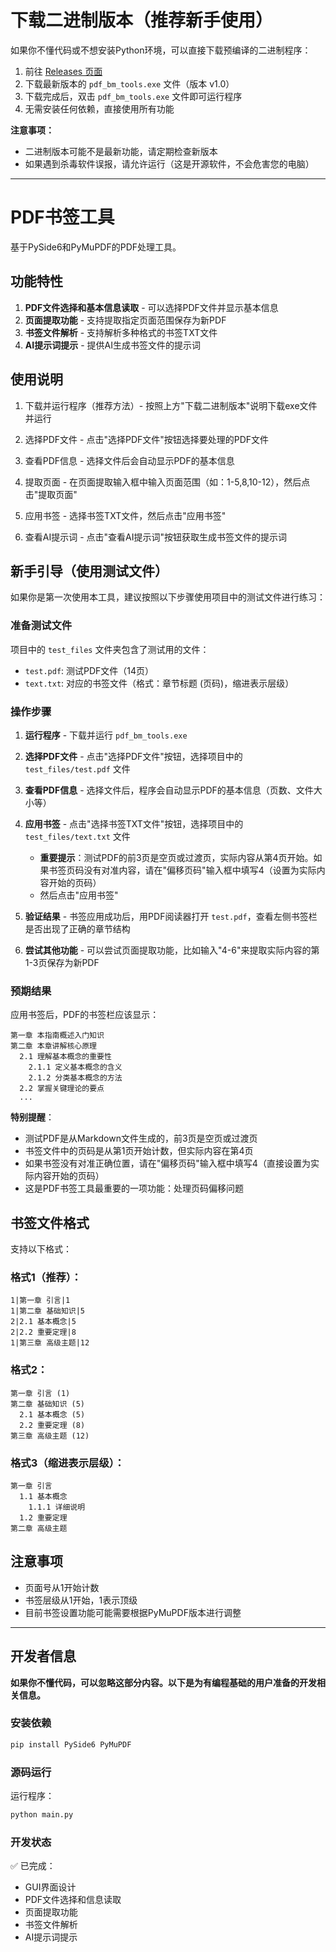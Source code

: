 # 下载二进制版本（推荐新手使用）

如果你不懂代码或不想安装Python环境，可以直接下载预编译的二进制程序：

1. 前往 [Releases 页面](https://github.com/gasdyueer/pdf_bm_tools/releases)
2. 下载最新版本的 `pdf_bm_tools.exe` 文件（版本 v1.0）
3. 下载完成后，双击 `pdf_bm_tools.exe` 文件即可运行程序
4. 无需安装任何依赖，直接使用所有功能

**注意事项：**
- 二进制版本可能不是最新功能，请定期检查新版本
- 如果遇到杀毒软件误报，请允许运行（这是开源软件，不会危害您的电脑）

---

# PDF书签工具

基于PySide6和PyMuPDF的PDF处理工具。

## 功能特性

1. **PDF文件选择和基本信息读取** - 可以选择PDF文件并显示基本信息
2. **页面提取功能** - 支持提取指定页面范围保存为新PDF
3. **书签文件解析** - 支持解析多种格式的书签TXT文件
4. **AI提示词提示** - 提供AI生成书签文件的提示词

## 使用说明

1. 下载并运行程序（推荐方法）- 按照上方"下载二进制版本"说明下载exe文件并运行

2. 选择PDF文件 - 点击"选择PDF文件"按钮选择要处理的PDF文件

3. 查看PDF信息 - 选择文件后会自动显示PDF的基本信息

4. 提取页面 - 在页面提取输入框中输入页面范围（如：1-5,8,10-12），然后点击"提取页面"

5. 应用书签 - 选择书签TXT文件，然后点击"应用书签"

6. 查看AI提示词 - 点击"查看AI提示词"按钮获取生成书签文件的提示词

## 新手引导（使用测试文件）

如果你是第一次使用本工具，建议按照以下步骤使用项目中的测试文件进行练习：

### 准备测试文件

项目中的 `test_files` 文件夹包含了测试用的文件：
- `test.pdf`: 测试PDF文件（14页）
- `text.txt`: 对应的书签文件（格式：章节标题 (页码)，缩进表示层级）

### 操作步骤

1. **运行程序** - 下载并运行 `pdf_bm_tools.exe`

2. **选择PDF文件** - 点击"选择PDF文件"按钮，选择项目中的 `test_files/test.pdf` 文件

3. **查看PDF信息** - 选择文件后，程序会自动显示PDF的基本信息（页数、文件大小等）

4. **应用书签** - 点击"选择书签TXT文件"按钮，选择项目中的 `test_files/text.txt` 文件
   - **重要提示**：测试PDF的前3页是空页或过渡页，实际内容从第4页开始。如果书签页码没有对准内容，请在"偏移页码"输入框中填写4（设置为实际内容开始的页码）
   - 然后点击"应用书签"

5. **验证结果** - 书签应用成功后，用PDF阅读器打开 `test.pdf`，查看左侧书签栏是否出现了正确的章节结构

6. **尝试其他功能** - 可以尝试页面提取功能，比如输入"4-6"来提取实际内容的第1-3页保存为新PDF

### 预期结果

应用书签后，PDF的书签栏应该显示：
```
第一章 本指南概述入门知识
第二章 本章讲解核心原理
  2.1 理解基本概念的重要性
    2.1.1 定义基本概念的含义
    2.1.2 分类基本概念的方法
  2.2 掌握关键理论的要点
  ...
```

**特别提醒**：
- 测试PDF是从Markdown文件生成的，前3页是空页或过渡页
- 书签文件中的页码是从第1页开始计数，但实际内容在第4页
- 如果书签没有对准正确位置，请在"偏移页码"输入框中填写4（直接设置为实际内容开始的页码）
- 这是PDF书签工具最重要的一项功能：处理页码偏移问题

## 书签文件格式

支持以下格式：

### 格式1（推荐）：
```
1|第一章 引言|1
1|第二章 基础知识|5
2|2.1 基本概念|5
2|2.2 重要定理|8
1|第三章 高级主题|12
```

### 格式2：
```
第一章 引言 (1)
第二章 基础知识 (5)
  2.1 基本概念 (5)
  2.2 重要定理 (8)
第三章 高级主题 (12)
```

### 格式3（缩进表示层级）：
```
第一章 引言
  1.1 基本概念
    1.1.1 详细说明
  1.2 重要定理
第二章 高级主题
```

## 注意事项

- 页面号从1开始计数
- 书签层级从1开始，1表示顶级
- 目前书签设置功能可能需要根据PyMuPDF版本进行调整

---

## 开发者信息

**如果你不懂代码，可以忽略这部分内容。以下是为有编程基础的用户准备的开发相关信息。**

### 安装依赖

```bash
pip install PySide6 PyMuPDF
```

### 源码运行

运行程序：
```python
python main.py
```

### 开发状态

✅ 已完成：
- GUI界面设计
- PDF文件选择和信息读取
- 页面提取功能
- 书签文件解析
- AI提示词提示

